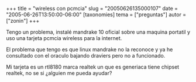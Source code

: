 +++
title = "wireless con pcmcia"
slug = "20050626135000107"
date = "2005-06-26T13:50:00-06:00"
[taxonomies]
tema = ["preguntas"]
autor = ["zonin"]
+++

Tengo un problema, instalé mandrake 10 oficial sobre una maquina
portatil y uso una tarjeta pcmcia wireless para la internet.

El problema que tengo es que linux mandrake no la reconoce y ya he
consultado con el oraculo bajando draviers pero no a funcionado.

Mi tarjeta es un rtl8180 marca realtek un que es generiaca tiene chipset
realtek, no se si ¿alguien me pueda ayudar?

